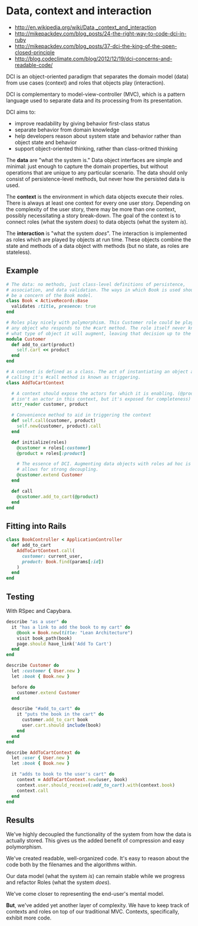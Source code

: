 # Data, context and interaction

* <http://en.wikipedia.org/wiki/Data,_context_and_interaction>
* <http://mikepackdev.com/blog_posts/24-the-right-way-to-code-dci-in-ruby>
* <http://mikepackdev.com/blog_posts/37-dci-the-king-of-the-open-closed-principle>
* <http://blog.codeclimate.com/blog/2012/12/19/dci-concerns-and-readable-code/>

DCI is an object-oriented paradigm that separates the domain model (data) from use cases (context) and roles that objects play (interaction).

DCI is complementary to model-view-controller (MVC), which is a pattern language used to separate data and its processing from its presentation.

DCI aims to:

* improve readability by giving behavior first-class status
* separate behavior from domain knowledge
* help developers reason about system state and behavior rather than object state and behavior
* support object-oriented thinking, rather than class-oritned thinking

The **data** are "what the system is." Data object interfaces are simple and minimal: just enough to capture the domain properties, but without operations that are unique to any particular scenario. The data should only consist of persistence-level methods, but never how the persisted data is used.

The **context** is the environment in which data objects execute their roles. There is always at least one context for every one user story. Depending on the complexity of the user story, there may be more than one context, possibly necessitating a story break-down. The goal of the context is to connect roles (what the system *does*) to data objects (what the system *is*).

The **interaction** is "what the system *does*". The interaction is implemented as roles which are played by objects at run time. These objects combine the state and methods of a data object with methods (but no state, as roles are stateless).

## Example

```ruby
# The data: no methods, just class-level definitions of persistence,
# association, and data validation. The ways in which Book is used should not
# be a concern of the Book model.
class Book < ActiveRecord::Base
  validates :title, presence: true
end

# Roles play nicely with polymorphism. This Customer role could be played by
# any object who responds to the #cart method. The role itself never knows
# what type of object it will augment, leaving that decision up to the Context.
module Customer
  def add_to_cart(product)
    self.cart << product
  end
end

# A context is defined as a class. The act of instantiating an object and
# calling it's #call method is known as triggering.
class AddToCartContext

  # A context should expose the actors for which it is enabling. (@product
  # isn't an actor in this context, but it's exposed for completeness)
  attr_reader customer, product

  # Convenience method to aid in triggering the context
  def self.call(customer, product)
    self.new(customer, product).call
  end

  def initialize(roles)
    @customer = roles[:customer]
    @product = roles[:product]

    # The essence of DCI. Augmenting data objects with roles ad hoc is what
    # allows for strong decoupling.
    @customer.extend Customer
  end

  def call
    @customer.add_to_cart(@product)
  end
end
```

## Fitting into Rails

```ruby
class BookController < ApplicationController
  def add_to_cart
    AddToCartContext.call(
      customer: current_user,
      product: Book.find(params[:id])
    )
  end
end
```

## Testing

With RSpec and Capybara.

```ruby
describe "as a user" do
  it "has a link to add the book to my cart" do
    @book = Book.new(title: "Lean Architecture")
    visit book_path(book)
    page.should have_link('Add To Cart')
  end
end

describe Customer do
  let :customer { User.new }
  let :book { Book.new }

  before do
    customer.extend Customer
  end

  describe "#add_to_cart" do
    it "puts the book in the cart" do
      customer.add_to_cart book
      user.cart.should include(book)
    end
  end
end

describe AddToCartContext do
  let :user { User.new }
  let :book { Book.new }

  it "adds to book to the user's cart" do
    context = AddToCartContext.new(user, book)
    context.user.should_receive(:add_to_cart).with(context.book)
    context.call
  end
end
```

## Results

We've highly decoupled the functionality of the system from how the data is actually stored. This gives us the added benefit of compression and easy polymorphism.

We've created readable, well-organized code. It's easy to reason about the code both by the filenames and the algorithms within.

Our data model (what the system *is*) can remain stable while we progress and refactor Roles (what the system *does*).

We've come closer to representing the end-user's mental model.

**But**, we've added yet another layer of complexity. We have to keep track of contexts and roles on top of our traditional MVC. Contexts, specifically, exhibit more code.
